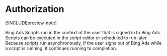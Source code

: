 # Authorization

[!INCLUDE[preview-note](../includes/preview-note.md)]

Bing Ads Scripts run in the context of the user that is signed in to Bing Ads. Scripts can be executed in the script editor or scheduled to run later. Because scripts run asynchronously, if the user signs out of Bing Ads while a script is running, it continues running to completion.

